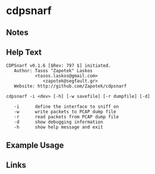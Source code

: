 # cdpsnarf

Notes
-------

Help Text
-------
```
CDPSnarf v0.1.6 [$Rev: 797 $] initiated.
   Author: Tasos "Zapotek" Laskos
           <tasos.laskos@gmail.com>
              <zapotek@segfault.gr>
   Website: http://github.com/Zapotek/cdpsnarf

cdpsnarf -i <dev> [-h] [-w savefile] [-r dumpfile] [-d]

   -i      define the interface to sniff on
   -w      write packets to PCAP dump file
   -r      read packets from PCAP dump file
   -d      show debugging information
   -h      show help message and exit
```

Example Usage
-------

Links
-------
